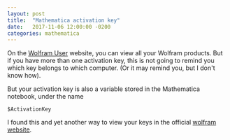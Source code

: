 ```yaml
---
layout: post
title:  "Mathematica activation key"
date:   2017-11-06 12:00:00 -0200
categories: mathematica
---
```


On the [Wolfram User][user] website, you can view all
your Wolfram products. But if you have more than one
activation key, this is not going to remind you which
key belongs to which computer. (Or it may remind you, but
I don't know how).

But your activation key is also a variable stored in
the Mathematica notebook, under the name

    $ActivationKey

I found this and yet another way to view your keys
in the official [wolfram website][key].

[user]: https://user.wolfram.com/portal/login.html
[key]: http://support.wolfram.com/kb/9984

